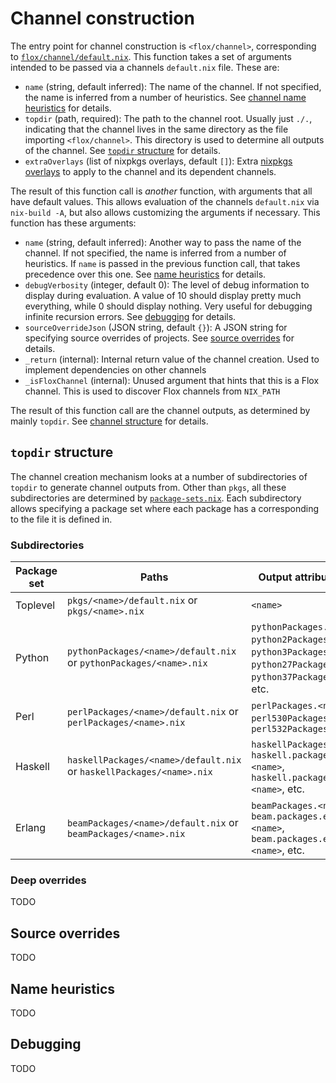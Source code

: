 # Channel construction

The entry point for channel construction is `<flox/channel>`, corresponding to [`flox/channel/default.nix`](../channel/default.nix). This function takes a set of arguments intended to be passed via a channels `default.nix` file. These are:

- `name` (string, default inferred): The name of the channel. If not specified, the name is inferred from a number of heuristics. See [channel name heuristics](#nameheuristics) for details.
- `topdir` (path, required): The path to the channel root. Usually just `./.`, indicating that the channel lives in the same directory as the file importing `<flox/channel>`. This directory is used to determine all outputs of the channel. See [`topdir` structure](#topdirstructure) for details.
- `extraOverlays` (list of nixpkgs overlays, default `[]`): Extra [nixpkgs overlays](https://nixos.org/manual/nixpkgs/stable/#sec-overlays-definition) to apply to the channel and its dependent channels.

The result of this function call is _another_ function, with arguments that all have default values. This allows evaluation of the channels `default.nix` via `nix-build -A`, but also allows customizing the arguments if necessary. This function has these arguments:

- `name` (string, default inferred): Another way to pass the name of the channel. If not specified, the name is inferred from a number of heuristics. If `name` is passed in the previous function call, that takes precedence over this one. See [name heuristics](#nameheuristics) for details.
- `debugVerbosity` (integer, default 0): The level of debug information to display during evaluation. A value of 10 should display pretty much everything, while 0 should display nothing. Very useful for debugging infinite recursion errors. See [debugging](#debugging) for details.
- `sourceOverrideJson` (JSON string, default `{}`): A JSON string for specifying source overrides of projects. See [source overrides](#sourceoverrides) for details.
- `_return` (internal): Internal return value of the channel creation. Used to implement dependencies on other channels
- `_isFloxChannel` (internal): Unused argument that hints that this is a Flox channel. This is used to discover Flox channels from `NIX_PATH`

The result of this function call are the channel outputs, as determined by mainly `topdir`. See [channel structure](#channelstructure) for details.

## `topdir` structure

The channel creation mechanism looks at a number of subdirectories of `topdir` to generate channel outputs from. Other than `pkgs`, all these subdirectories are determined by [`package-sets.nix`](../channel/package-sets.nix). Each subdirectory allows specifying a package set where each package has a <name> corresponding to the file it is defined in.

### Subdirectories

| Package set | Paths | Output attribute paths |
| --- | --- | --- |
| Toplevel | `pkgs/<name>/default.nix` or `pkgs/<name>.nix` | `<name>` |
| Python | `pythonPackages/<name>/default.nix` or `pythonPackages/<name>.nix` | `pythonPackages.<name>`, `python2Packages.<name>`, `python3Packages.<name>`, `python27Packages.<name>`, `python37Packages.<name>`, etc. |
| Perl | `perlPackages/<name>/default.nix` or `perlPackages/<name>.nix` | `perlPackages.<name>`, `perl530Packages.<name>`, `perl532Packages.<name>` |
| Haskell | `haskellPackages/<name>/default.nix` or `haskellPackages/<name>.nix` | `haskellPackages.<name>`, `haskell.packages.ghc865.<name>`, `haskell.packages.ghc882.<name>`, etc. |
| Erlang | `beamPackages/<name>/default.nix` or `beamPackages/<name>.nix` | `beamPackages.<name>`, `beam.packages.erlangR18.<name>`, `beam.packages.erlangR19.<name>`, etc. |

### Deep overrides

TODO

## Source overrides

TODO

## Name heuristics

TODO

## Debugging

TODO
